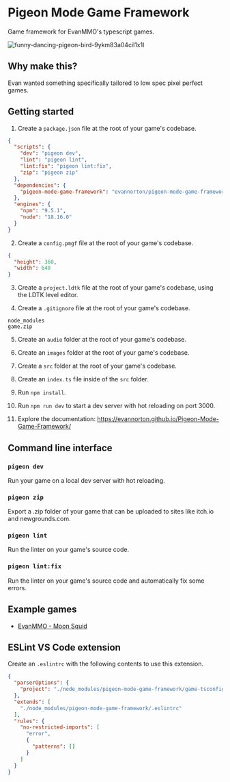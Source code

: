 # Pigeon Mode Game Framework
Game framework for EvanMMO's typescript games.

![funny-dancing-pigeon-bird-9ykm83a04cil1x1l](https://github.com/evannorton/pigeon-mode-game-framework/assets/35230033/3af48e87-34b8-4d1c-8af4-a7d5dbc1ce35)

## Why make this?
Evan wanted something specifically tailored to low spec pixel perfect games.

## Getting started
1. Create a `package.json` file at the root of your game's codebase.
```json
{
  "scripts": {
    "dev": "pigeon dev",
    "lint": "pigeon lint",
    "lint:fix": "pigeon lint:fix",
    "zip": "pigeon zip"
  },
  "dependencies": {
    "pigeon-mode-game-framework": "evannorton/pigeon-mode-game-framework"
  },
  "engines": {
    "npm": "9.5.1",
    "node": "18.16.0"
  }
}
```

2. Create a `config.pmgf` file at the root of your game's codebase.
```json
{
  "height": 360,
  "width": 640
}
```

3. Create a `project.ldtk` file at the root of your game's codebase, using the LDTK level editor.

4. Create a `.gitignore` file at the root of your game's codebase.
```
node_modules
game.zip
```

5. Create an `audio` folder at the root of your game's codebase.

6. Create an `images` folder at the root of your game's codebase.

7. Create a `src` folder at the root of your game's codebase.

8. Create an `index.ts` file inside of the `src` folder.

9. Run `npm install`.

10. Run `npm run dev` to start a dev server with hot reloading on port 3000.

11. Explore the documentation: https://evannorton.github.io/Pigeon-Mode-Game-Framework/

## Command line interface

### `pigeon dev`
Run your game on a local dev server with hot reloading.
### `pigeon zip`
Export a .zip folder of your game that can be uploaded to sites like itch.io and newgrounds.com.
### `pigeon lint`
Run the linter on your game's source code.
### `pigeon lint:fix`
Run the linter on your game's source code and automatically fix some errors.

## Example games
- [EvanMMO - Moon Squid](https://github.com/evannorton/Moon-Squid)

## ESLint VS Code extension
Create an `.eslintrc` with the following contents to use this extension. 
```json
{
  "parserOptions": {
    "project": "./node_modules/pigeon-mode-game-framework/game-tsconfig.json"
  },
  "extends": [
    "./node_modules/pigeon-mode-game-framework/.eslintrc"
  ],
  "rules": {
    "no-restricted-imports": [
      "error",
      {
        "patterns": []
      }
    ]
  }
}
```
